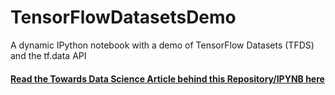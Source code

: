 # TensorFlowDatasetsDemo
A dynamic IPython notebook with a demo of TensorFlow Datasets (TFDS) and the tf.data API           
#### [Read the Towards Data Science Article behind this Repository/IPYNB here](https://towardsdatascience.com/youre-importing-data-wrong-c171f52eea00)            
<frame src="https://towardsdatascience.com/youre-importing-data-wrong-c171f52eea00"></frame>

